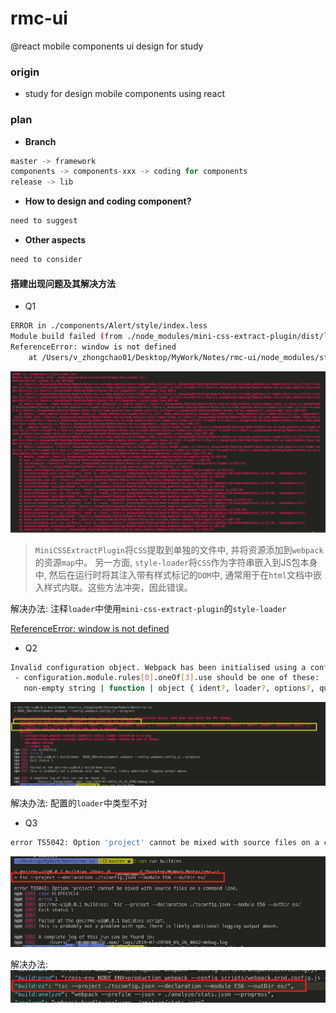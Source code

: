 # rmc-ui
@react mobile components ui design for study

### origin

- study for design mobile components using react

### plan

- **Branch**

```javascript
master -> framework
components -> components-xxx -> coding for components
release -> lib
```

- **How to design and coding component?**

```javascript
need to suggest
```

- **Other aspects**

```javascript
need to consider
```

#### 搭建出现问题及其解决方法

- Q1
```bash
ERROR in ./components/Alert/style/index.less
Module build failed (from ./node_modules/mini-css-extract-plugin/dist/loader.js):
ReferenceError: window is not defined
    at /Users/v_zhongchao01/Desktop/MyWork/Notes/rmc-ui/node_modules/style-loader/index.js!/Users/v_zhongchao01/Desktop/MyWork/Notes/rmc-ui/node_modules/css-loader/dist/cjs.js??ref--4-oneOf-3-2!/Users/v_zhongchao01/Desktop/MyWork/Notes/rmc-ui/node_modules/postcss-loader/src/index.js??ref--4-oneOf-3-3!/Users/v_zhongchao01/Desktop/MyWork/Notes/rmc-ui/node_modules/less-loader/dist/cjs.js!/Users/v_zhongchao01/Desktop/MyWork/Notes/rmc-ui/components/Alert/style/index.less:958:2
```
![q1](./screenshots/q1.png)

> `MiniCSSExtractPlugin`将`CSS`提取到单独的文件中, 并将资源添加到`webpack`的资源`map`中。 另一方面, `style-loader`将`CSS`作为字符串嵌入到JS包本身中, 然后在运行时将其注入带有样式标记的`DOM`中, 通常用于在`html`文档中嵌入样式内联。这些方法冲突，因此错误。

解决办法: 注释`loader`中使用`mini-css-extract-plugin`的`style-loader`

[ReferenceError: window is not defined](https://github.com/webpack-contrib/mini-css-extract-plugin/issues/173#issuecomment-398144318)

- Q2
```bash
Invalid configuration object. Webpack has been initialised using a configuration object that does not match the API schema.
 - configuration.module.rules[0].oneOf[3].use should be one of these:
   non-empty string | function | object { ident?, loader?, options?, query? } | function | [non-empty string | function | object { ident?, loader?, options?, query? }]
```
![q2](./screenshots/q2.png)

解决办法: 配置的`loader`中类型不对

- Q3
```bash
error TS5042: Option 'project' cannot be mixed with source files on a command line.
```
![q3](./screenshots/q3.png)

解决办法: ![a3](./screenshots/a3.png)
